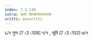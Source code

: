 ```yaml
---
index: 7.3.110
sutra: ऋतो ङिसर्वनामस्थानयोः
vritti: anuvritti
---
```


६/१ गुणः [7।3।108] १/१ , सुपि [7।3।102] ७/१ 